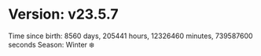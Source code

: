 # Version: v23.5.7
Time since birth: 8560 days, 205441 hours, 12326460 minutes, 739587600 seconds
Season: Winter ❄️
